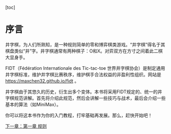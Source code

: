 
[toc]

# 序言

井字棋，为人们所熟知，是一种规则简单的零和博弈棋类游戏。“井字棋”得名于其棋盘类似“井”字。井字棋通常有两种棋子：O和X。对弈双方在方寸之间着此二棋大显身手。

FIDT（Fédération Internationale des Tic-tac-toe 世界井字棋协会）是制定通用井字棋标准，维护井字棋比赛秩序，维护棋手合法权益的非盈利性组织。网站是<https://maxchen32.github.io/fidt> 。

井字棋由于其悠久的历史，衍生出多个变体。本书将采用FIDT规定的、统一的井字棋规范讲解。首先将介绍此规范，然后会讲解一些技巧与战术，最后会介绍一些基本的算法（如MiniMax）。

你可以将这本书作为你的入门教程，打牢基础再发展。那么，赶快开始吧！

[下一章：第一章 规则](./ttt1.md)
